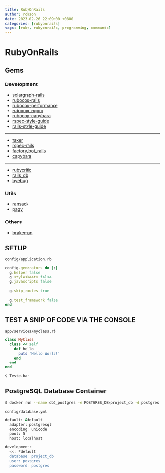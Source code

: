 ```yaml
---
title: RubyOnRails
author: robson
date: 2023-02-26 22:09:00 +0800
categories: [rubyonrails]
tags: [ruby, rubyonrails, programming, commands]
---
```


# RubyOnRails

## Gems
### Development
- [solargraph-rails](https://github.com/iftheshoefritz/solargraph-rails)
- [rubocop-rails](https://github.com/rubocop/rubocop-rails)
- [rubocop-performance](https://github.com/rubocop/rubocop-performance)
- [rubocop-rspec](https://github.com/rubocop/rubocop-rspec)
- [rubocop-capybara](https://github.com/rubocop/rubocop-capybara)
- [rspec-style-guide](https://github.com/rubocop/rspec-style-guide)
- [rails-style-guide](https://github.com/rubocop/rails-style-guide)

---

- [faker](https://github.com/faker-ruby/faker)
- [rspec-rails](https://github.com/rspec/rspec-rails)
- [factory_bot_rails](https://github.com/thoughtbot/factory_bot_rails)
- [capybara](https://github.com/teamcapybara/capybara)

---

- [rubycritic](https://github.com/whitesmith/rubycritic)
- [rails_db](https://github.com/igorkasyanchuk/rails_db)
- [byebug](https://github.com/deivid-rodriguez/byebug)

### Utils
- [ransack](https://github.com/activerecord-hackery/ransack)
- [pagy](https://github.com/ddnexus/pagy)

### Others
- [brakeman](https://github.com/presidentbeef/brakeman)

## SETUP
`config/application.rb`
```ruby
config.generators do |g|
  g.helper false
  g.stylesheets false
  g.javascripts false
    
  g.skip_routes true
  
  g.test_framework false
end
```

## TEST A SNIP OF CODE VIA THE CONSOLE
`app/services/myclass.rb`
```ruby
class MyClass
  class << self
    def hello 
      puts 'Hello World!'
    end
  end
end
```
```bash
$ Teste.bar
```

## PostgreSQL Database Container
```bash
$ docker run --name db1_postgres -e POSTGRES_DB=project_db -d postgres
```

`config/database.yml`
```bash
default: &default
  adapter: postgresql
  encoding: unicode
  pool: 5
  host: localhost

development:
  <<: *default
  database: project_db
  user: postgres
  password: postgres
```
